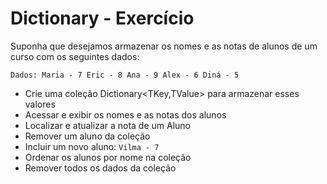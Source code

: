 ﻿# Dictionary - Exercício

Suponha que desejamos armazenar os nomes e as notas de alunos de um curso com os seguintes dados:

`Dados: Maria - 7 Eric - 8 Ana - 9 Alex - 6 Diná - 5`

- Crie uma coleção Dictionary<TKey,TValue> para armazenar esses valores
- Acessar e exibir os nomes e as notas dos alunos
- Localizar e atualizar a nota de um Aluno
- Remover um aluno da coleção
- Incluir um novo aluno: `Vilma - 7`
- Ordenar os alunos por nome na coleção
- Remover todos os dados da coleção